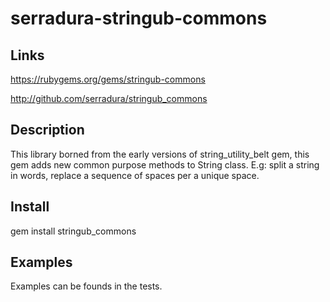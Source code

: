 # serradura-stringub-commons

## Links

<a href='https://rubygems.org/gems/stringub-commons'>https://rubygems.org/gems/stringub-commons</a>

<a href="http://github.com/serradura/stringub_commons">http://github.com/serradura/stringub_commons</a>

## Description
This library borned from the early versions of string_utility_belt gem, this gem adds new common purpose methods to String class. E.g: split a string in words, replace a sequence of spaces per a unique space.

## Install

  gem install stringub_commons

## Examples
  Examples can be founds in the tests.  


